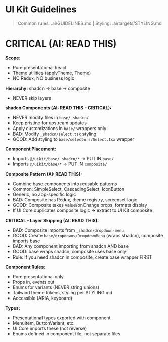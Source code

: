 # UI Kit Guidelines

> Common rules: .ai/GUIDELINES.md | Styling: .ai/targets/STYLING.md

# CRITICAL (AI: READ THIS)

**Scope:**
- Pure presentational React
- Theme utilities (applyTheme, Theme)
- NO Redux, NO business logic

**Hierarchy:** shadcn -> base -> composite
- NEVER skip layers

**shadcn Components (AI: READ THIS - CRITICAL):**
- NEVER modify files in `base/_shadcn/`
- Keep pristine for upstream updates
- Apply customizations in `base/` wrappers only
- BAD: Modify `_shadcn/select.tsx` styling
- GOOD: Add styling to `base/selectors/Select.tsx` wrapper

**Component Placement:**
- Imports `@/uikit/base/_shadcn/*` -> PUT IN `base/`
- Imports `@/uikit/base/*` -> PUT IN `composite/`

**Composite Pattern (AI: READ THIS):**
- Combine base components into reusable patterns
- Common: SimpleSelect, CascadingSelect, IconButton
- Generic, no app-specific logic
- BAD: Composite has Redux, theme registry, screenset logic
- GOOD: Composite takes value/onChange props, formats display
- If UI Core duplicates composite logic -> extract to UI Kit composite

**CRITICAL - Layer Skipping (AI: READ THIS):**
- BAD: Composite imports from `_shadcn/dropdown-menu`
- GOOD: Create `base/dropdowns/DropdownMenu` (wraps shadcn), composite imports base
- BAD: Any component importing from shadcn AND base
- GOOD: base wraps shadcn, composite uses base only
- Rule: If you need shadcn in composite, create base wrapper FIRST

**Component Rules:**
- Pure presentational only
- Props in, events out
- Enums for variants (NEVER string unions)
- Tailwind theme tokens, styling per STYLING.md
- Accessible (ARIA, keyboard)

**Types:**
- Presentational types exported with component
- MenuItem, ButtonVariant, etc.
- UI Core imports these (not reverse)
- Enums defined in component file, not separate files
